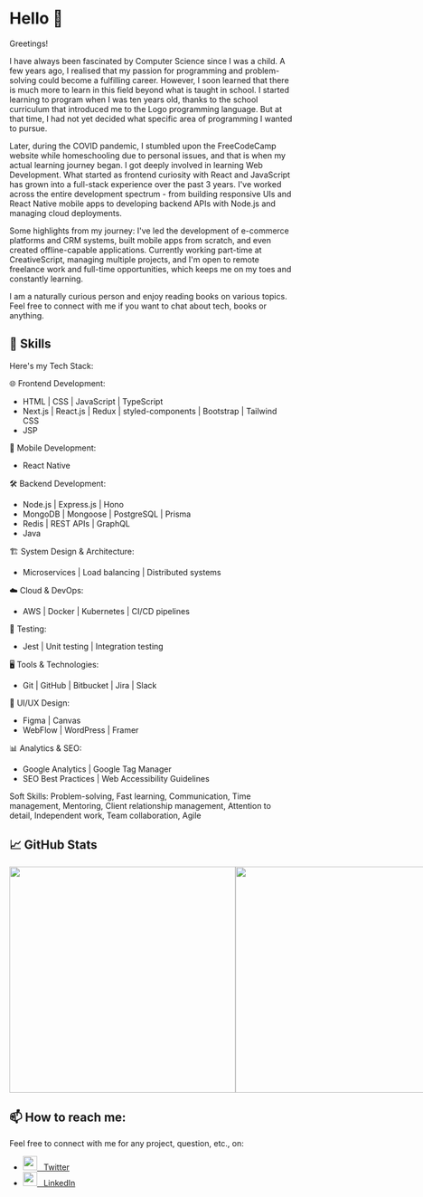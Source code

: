 <!--
**Krrish105/Krrish105** is a ✨ _special_ ✨ repository because its `README.md` (this file) appears on your GitHub profile.

Here are some ideas to get you started:

- 🔭 I’m currently working on ...
- 🌱 I’m currently learning ...
- 👯 I’m looking to collaborate on ...
- 🤔 I’m looking for help with ...
- 💬 Ask me about ...
- 📫 How to reach me: ...
- 😄 Pronouns: ...
- ⚡ Fun fact: ...
-->
<!--<a href="https://github.com/Krrish105">
  <img src="./assets/header.png" width="100%" height = "auto" style = "min-width: 300px; min-height: 350px;">
</a>-->

# Hello 👋

Greetings!

I have always been fascinated by Computer Science since I was a child. A few years ago, I realised that my passion for programming and problem-solving could become a fulfilling career. However, I soon learned that there is much more to learn in this field beyond what is taught in school. I started learning to program when I was ten years old, thanks to the school curriculum that introduced me to the Logo programming language. But at that time, I had not yet decided what specific area of programming I wanted to pursue. 

Later, during the COVID pandemic, I stumbled upon the FreeCodeCamp website while homeschooling due to personal issues, and that is when my actual learning journey began. I got deeply involved in learning Web Development. What started as frontend curiosity with React and JavaScript has grown into a full-stack experience over the past 3 years. I've worked across the entire development spectrum - from building responsive UIs and React Native mobile apps to developing backend APIs with Node.js and managing cloud deployments.

Some highlights from my journey: I've led the development of e-commerce platforms and CRM systems, built mobile apps from scratch, and even created offline-capable applications. Currently working part-time at CreativeScript, managing multiple projects, and I'm open to remote freelance work and full-time opportunities, which keeps me on my toes and constantly learning.

I am a naturally curious person and enjoy reading books on various topics. Feel free to connect with me if you want to chat about tech, books or anything.

## 🌱 Skills

Here's my Tech Stack:

🌐 Frontend Development:
- HTML | CSS | JavaScript | TypeScript
- Next.js | React.js | Redux | styled-components | Bootstrap | Tailwind CSS
- JSP

📱 Mobile Development:
- React Native

🛠️ Backend Development:
- Node.js | Express.js | Hono
- MongoDB | Mongoose | PostgreSQL | Prisma
- Redis | REST APIs | GraphQL
- Java

🏗️ System Design & Architecture:
- Microservices | Load balancing | Distributed systems

☁️ Cloud & DevOps:
- AWS | Docker | Kubernetes | CI/CD pipelines

🧪 Testing:
- Jest | Unit testing | Integration testing

🖥️ Tools & Technologies:
- Git | GitHub | Bitbucket | Jira | Slack

🎨 UI/UX Design:
- Figma | Canvas
- WebFlow | WordPress | Framer

📊 Analytics & SEO:
- Google Analytics | Google Tag Manager
- SEO Best Practices | Web Accessibility Guidelines

Soft Skills: Problem-solving, Fast learning, Communication, Time management, Mentoring, Client relationship management, Attention to detail, Independent work, Team collaboration, Agile

## &#x1f4c8; GitHub Stats

<div style="display: flex;">
  <a href = "https://github.com/karishma-dev" style="width: fit-content;">
    <img src = "https://github-readme-stats.vercel.app/api?username=karishma-dev&show_icons=true&line_height=27&count_private=true&theme=dark" style="width: 400px !important;">
  </a>
  <a href = "https://github.com/karishma-dev" style="width: fit-content;">
    <img src = "https://github-readme-stats.vercel.app/api/top-langs/?username=karishma-dev&layout=compact&theme=dark" style="width: 400px !important;">
  </a>
</div>

## 📫 How to reach me:

Feel free to connect with me for any project, question, etc., on: 

- [<img src = "./assets/twitter.png" width = "25px"> &nbsp; Twitter](https://twitter.com/_karishma_dev)
- [<img src = "./assets/linkedin.png" width = "25px"> &nbsp; LinkedIn](https://www.linkedin.com/in/karishma-garg-)
